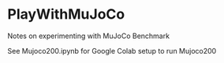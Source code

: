 # PlayWithMuJoCo
Notes on experimenting with MuJoCo Benchmark

See Mujoco200.ipynb for Google Colab setup to run Mujoco200
